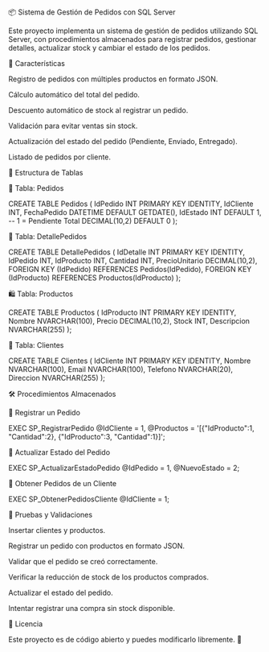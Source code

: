 📦 Sistema de Gestión de Pedidos con SQL Server

Este proyecto implementa un sistema de gestión de pedidos utilizando SQL Server, con procedimientos almacenados para registrar pedidos, gestionar detalles, actualizar stock y cambiar el estado de los pedidos.

🚀 Características

Registro de pedidos con múltiples productos en formato JSON.

Cálculo automático del total del pedido.

Descuento automático de stock al registrar un pedido.

Validación para evitar ventas sin stock.

Actualización del estado del pedido (Pendiente, Enviado, Entregado).

Listado de pedidos por cliente.

📂 Estructura de Tablas

🛒 Tabla: Pedidos

CREATE TABLE Pedidos (
    IdPedido INT PRIMARY KEY IDENTITY,
    IdCliente INT,
    FechaPedido DATETIME DEFAULT GETDATE(),
    IdEstado INT DEFAULT 1, -- 1 = Pendiente
    Total DECIMAL(10,2) DEFAULT 0
);

📑 Tabla: DetallePedidos

CREATE TABLE DetallePedidos (
    IdDetalle INT PRIMARY KEY IDENTITY,
    IdPedido INT,
    IdProducto INT,
    Cantidad INT,
    PrecioUnitario DECIMAL(10,2),
    FOREIGN KEY (IdPedido) REFERENCES Pedidos(IdPedido),
    FOREIGN KEY (IdProducto) REFERENCES Productos(IdProducto)
);

🛍️ Tabla: Productos

CREATE TABLE Productos (
    IdProducto INT PRIMARY KEY IDENTITY,
    Nombre NVARCHAR(100),
    Precio DECIMAL(10,2),
    Stock INT,
    Descripcion NVARCHAR(255)
);

👤 Tabla: Clientes

CREATE TABLE Clientes (
    IdCliente INT PRIMARY KEY IDENTITY,
    Nombre NVARCHAR(100),
    Email NVARCHAR(100),
    Telefono NVARCHAR(20),
    Direccion NVARCHAR(255)
);

🛠️ Procedimientos Almacenados

🔹 Registrar un Pedido

EXEC SP_RegistrarPedido @IdCliente = 1, @Productos = '[{"IdProducto":1, "Cantidad":2}, {"IdProducto":3, "Cantidad":1}]';

🔹 Actualizar Estado del Pedido

EXEC SP_ActualizarEstadoPedido @IdPedido = 1, @NuevoEstado = 2;

🔹 Obtener Pedidos de un Cliente

EXEC SP_ObtenerPedidosCliente @IdCliente = 1;

🧪 Pruebas y Validaciones

Insertar clientes y productos.

Registrar un pedido con productos en formato JSON.

Validar que el pedido se creó correctamente.

Verificar la reducción de stock de los productos comprados.

Actualizar el estado del pedido.

Intentar registrar una compra sin stock disponible.

📝 Licencia

Este proyecto es de código abierto y puedes modificarlo libremente. 🚀
